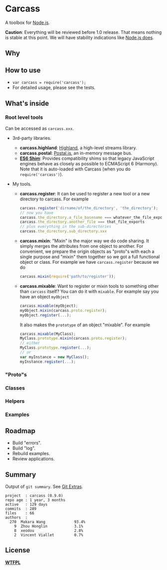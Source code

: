 # Carcass

A toolbox for [Node.js](http://nodejs.org/).

__Caution__: Everything will be reviewed before 1.0 release. That means nothing is stable at this point. We will have stability indications like [Node.js does](http://nodejs.org/api/documentation.html#documentation_stability_index).

## Why

## How to use

* `var carcass = require('carcass');`
* For detailed usage, please see the tests.

## What's inside

### Root level tools

Can be accessed as `carcass.xxx`.

* 3rd-party libraries.
    * __carcass.highland__: [Highland](https://github.com/caolan/highland), a high-level streams library.
    * __carcass.postal__: [Postal.js](https://github.com/postaljs/postal.js), an in-memory message bus.
    * __[ES6 Shim](https://github.com/paulmillr/es6-shim)__: Provides compatibility shims so that legacy JavaScript engines behave as closely as possible to ECMAScript 6 (Harmony). Note that it is auto-loaded with Carcass (when you do `require('carcass')`).

* My tools.
    * __carcass.register__: It can be used to register a new tool or a new directory to carcass. For example

        ```js
        carcass.register('dirname/of/the_directory', 'the_directory');
        // now you have
        carcass.the_directory.a_file_basename === whatever_the_file_exports
        carcass.the_directory.another_file === that_file_exports
        // plus everything in the sub-directories
        carcass.the_directory.sub_directory.xxx
        ```

    * __carcass.mixin__: "Mixin" is the major way we do code sharing. It simply merges the attributes from one object to another. For convenient, we prepare the origin objects as "proto"s with each a single purpose and "mixin" them together so we got a full functional object or class. For example we have `carcass.register` because we do

        ```js
        carcass.mixin(require('path/to/register'));
        ```

    * __carcass.mixable__: Want to register or mixin tools to something other than `carcass` itself? You can do it with `mixable`. For example say you have an object `myObject`

        ```js
        carcass.mixable(myObject);
        myObject.mixin(carcass.proto.register);
        myObject.register(...);
        ```

        It also makes the `prototype` of an object "mixable". For example

        ```js
        carcass.mixable(MyClass);
        MyClass.prototype.mixin(carcass.proto.register);
        // either
        MyClass.prototype.register(...);
        // or
        var myInstance = new MyClass();
        myInstance.register(...);
        ```

### "Proto"s

### Classes

### Helpers

### Examples

## Roadmap

* Build "errors".
* Build "log".
* Rebuild examples.
* Review applications.

## Summary

Output of `git summary`. See [Git Extras](https://github.com/visionmedia/git-extras).

```
project  : carcass (0.9.0)
repo age : 1 year, 3 months
active   : 129 days
commits  : 289
files    : 66
authors  :
  270  Makara Wang             93.4%
    9  Zhou Honglin            3.1%
    8  xeodou                  2.8%
    2  Vincent Viallet         0.7%
```

## License

__[WTFPL](http://en.wikipedia.org/wiki/WTFPL)__
